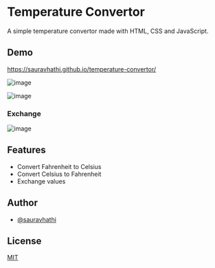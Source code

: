 # Temperature Convertor

A simple temperature convertor made with HTML, CSS and JavaScript.

## Demo

https://sauravhathi.github.io/temperature-convertor/

![image](https://user-images.githubusercontent.com/61316762/203299000-b6df8f53-81e9-4b53-b919-033633ca18dd.png)

![image](https://user-images.githubusercontent.com/61316762/203299008-09717392-25bc-45f1-8959-7501a0a80e0e.png)

### Exchange

![image](https://user-images.githubusercontent.com/61316762/203299055-d26a7863-130c-4297-bee0-435a4a205b5f.png)

## Features

-   Convert Fahrenheit to Celsius
-   Convert Celsius to Fahrenheit
-   Exchange values

## Author

-   [@sauravhathi](https://www.github.com/sauravhathi)

## License

[MIT](https://github.com/sauravhathi/temperature-convertor/blob/master/LICENSE)
